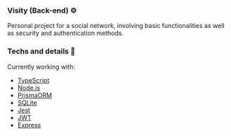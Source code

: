 ### Visity (Back-end) ⚙️

Personal project for a social network, involving basic functionalities as well as security and authentication methods.

### Techs and details 🔧

Currently working with: 

- [TypeScript](https://www.typescriptlang.org/docs/)
- [Node.js](https://nodejs.org/en/)
- [PrismaORM](https://www.prisma.io/docs)
- [SQLite](https://www.sqlite.org/docs.html)
- [Jest](https://jestjs.io/pt-BR/docs/getting-started)
- [JWT](https://jwt.io/introduction)
- [Express](https://expressjs.com/pt-br/)
